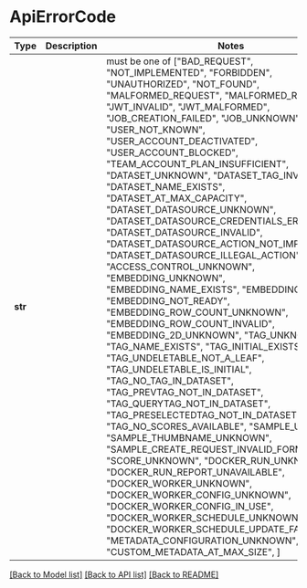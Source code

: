 # ApiErrorCode

Type | Description | Notes
------------- | ------------- | -------------
**str** |  |  must be one of ["BAD_REQUEST", "NOT_IMPLEMENTED", "FORBIDDEN", "UNAUTHORIZED", "NOT_FOUND", "MALFORMED_REQUEST", "MALFORMED_RESPONSE", "JWT_INVALID", "JWT_MALFORMED", "JOB_CREATION_FAILED", "JOB_UNKNOWN", "USER_NOT_KNOWN", "USER_ACCOUNT_DEACTIVATED", "USER_ACCOUNT_BLOCKED", "TEAM_ACCOUNT_PLAN_INSUFFICIENT", "DATASET_UNKNOWN", "DATASET_TAG_INVALID", "DATASET_NAME_EXISTS", "DATASET_AT_MAX_CAPACITY", "DATASET_DATASOURCE_UNKNOWN", "DATASET_DATASOURCE_CREDENTIALS_ERROR", "DATASET_DATASOURCE_INVALID", "DATASET_DATASOURCE_ACTION_NOT_IMPLEMENTED", "DATASET_DATASOURCE_ILLEGAL_ACTION", "ACCESS_CONTROL_UNKNOWN", "EMBEDDING_UNKNOWN", "EMBEDDING_NAME_EXISTS", "EMBEDDING_INVALID", "EMBEDDING_NOT_READY", "EMBEDDING_ROW_COUNT_UNKNOWN", "EMBEDDING_ROW_COUNT_INVALID", "EMBEDDING_2D_UNKNOWN", "TAG_UNKNOWN", "TAG_NAME_EXISTS", "TAG_INITIAL_EXISTS", "TAG_UNDELETABLE_NOT_A_LEAF", "TAG_UNDELETABLE_IS_INITIAL", "TAG_NO_TAG_IN_DATASET", "TAG_PREVTAG_NOT_IN_DATASET", "TAG_QUERYTAG_NOT_IN_DATASET", "TAG_PRESELECTEDTAG_NOT_IN_DATASET", "TAG_NO_SCORES_AVAILABLE", "SAMPLE_UNKNOWN", "SAMPLE_THUMBNAME_UNKNOWN", "SAMPLE_CREATE_REQUEST_INVALID_FORMAT", "SCORE_UNKNOWN", "DOCKER_RUN_UNKNOWN", "DOCKER_RUN_REPORT_UNAVAILABLE", "DOCKER_WORKER_UNKNOWN", "DOCKER_WORKER_CONFIG_UNKNOWN", "DOCKER_WORKER_CONFIG_IN_USE", "DOCKER_WORKER_SCHEDULE_UNKNOWN", "DOCKER_WORKER_SCHEDULE_UPDATE_FAILED", "METADATA_CONFIGURATION_UNKNOWN", "CUSTOM_METADATA_AT_MAX_SIZE", ]

[[Back to Model list]](../README.md#documentation-for-models) [[Back to API list]](../README.md#documentation-for-api-endpoints) [[Back to README]](../README.md)

